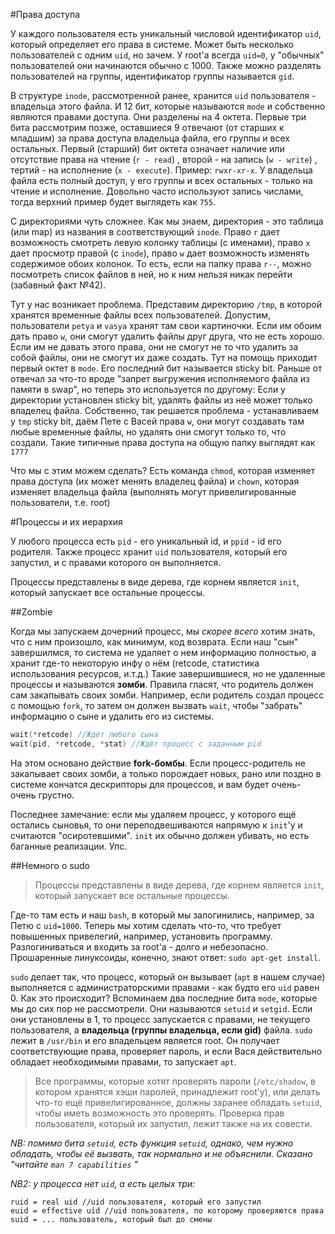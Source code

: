 #Права доступа

У каждого пользователя есть уникальный числовой идентификатор `uid`, который определяет его права в системе.
Может быть несколько пользователей с одним `uid`, но зачем.
У root'a всегда `uid=0`, у "обычных" пользователей они начинаются обычно с 1000.
Также можно разделять пользователей на группы, идентификатор группы называется `gid`.

В структуре `inode`, рассмотренной ранее, хранится `uid` пользователя - владельца этого файла. И 12 бит, которые называются `mode` и собственно являются правами доступа.
Они разделены на 4 октета. 
Первые три бита рассмотрим позже, оставшиеся 9 отвечают (от старших к младшим) за права доступа владельца файла, его группы и всех остальных.
Первый (старший) бит октета означает наличие или отсутствие права на чтение (`r - read`) , второй - на запись (`w - write`) , тертий - на исполнение (`x - execute`).
Пример: `rwxr-xr-x`. У владельца файла есть полный доступ, у его группы и всех остальных - только на чтение и исполнение.
Довольно часто используют запись числами, тогда верхний пример будет выглядеть как `755`.

С директориями чуть сложнее. Как мы знаем, директория - это таблица (или map) из названия в соответствующий `inode`. 
Право `r` дает возможность смотреть левую колонку таблицы (с именами), право `x` дает просмотр правой (с `inode`), право `w` дает возможность изменять содержимое обоих колонок.
То есть, если на папку права `r--`, можно посмотреть список файлов в ней, но к ним нельзя никак перейти (забавный факт №42).

Тут у нас возникает проблема. Представим директорию `/tmp`, в которой хранятся временные файлы всех пользователей. 
Допустим, пользователи `petya` и `vasya` хранят там свои картиночки. Если им обоим дать право `w`, они смогут удалить файлы друг друга, что не есть хорошо. Если им не давать этого права, они не смогут не то что удалить за собой файлы, они не смогут их даже создать.
Тут на помощь приходит первый октет в `mode`. Его последний бит называется sticky bit. Раньше от отвечал за что-то вроде "запрет выгружения исполняемого файла из памяти в swap", но теперь это используется по другому:
Если у директории установлен sticky bit, удалять файлы из неё может только владелец файла. Собственно, так решается проблема - устанавливаем у `tmp` sticky bit, даём Пете с Васей права `w`, они могут создавать там любые временные файлы, но удалять они смогут только то, что создали.
Такие типичные права доступа на общую папку выглядят как `1777`

Что мы с этим можем сделать? Есть команда `chmod`, которая изменяет права доступа (их может менять владелец файла) и `chown`, которая изменяет владельца файла (выполнять могут привелигированные пользователи, т.е. root)

#Процессы и их иерархия

У любого процесса есть `pid` - его уникальный id, и `ppid` - id его родителя. Также процесс хранит `uid` пользователя, который его запустил, и с правами которого он выполняется.

Процессы представлены в виде дерева, где корнем является `init`, который запускает все остальные процессы. 

##Zombie

Когда мы запускаем дочерний процесс, мы _скорее всего_ хотим знать, что с ним произошло, как минимум, код возврата.
Если наш "сын" завершилмся, то система не удаляет о нем информацию полностью, а хранит где-то некоторую инфу о нём (retcode, статистика использования ресурсов, и.т.д.)
Такие завершившиеся, но не удаленные процессы и называются **зомби**. Правила гласят, что родитель должен сам закапывать своих зомби. 
Например, если родитель создал процесс с помощью `fork`, то затем он должен вызвать `wait`, чтобы "забрать" информацию о сыне и удалить его из системы.
```c
wait(*retcode) //Ждёт любого сына
wait(pid, *retcode, *stat) //Ждёт процесс с заданным pid
```
На этом основано действие **fork-бомбы**. Если процесс-родитель не закапывает своих зомби, а только порождает новых, рано или поздно в системе кончатся дескрипторы для процессов, и вам будет очень-очень грустно.

Последнее замечание: если мы удаляем процесс, у которого ещё остались сыновья, то они переподвешиваются напрямую к `init`'у и считаются "осиротевшими". `init` их обычно должен убивать, но есть баганные реализации. Упс.

##Немного о sudo

> Процессы представлены в виде дерева, где корнем является `init`, который запускает все остальные процессы.

Где-то там есть и наш `bash`, в который мы залогинились, например, за Петю с `uid=1000`.
Теперь мы хотим сделать что-то, что требует повышенных привелегий, например, установить программу. Разлогиниваться и входить за root'a - долго и небезопасно.
Прошаренные линуксоиды, конечно, знают ответ: `sudo apt-get install`. 

`sudo` делает так, что процесс, который он вызывает (`apt` в нашем случае) выполняется с администраторскими правами - как будто его `uid` равен 0.
Как это происходит? Вспоминаем два последние бита `mode`, которые мы до сих пор не рассмотрели. Они называются `setuid` и `setgid`. Если они установлены в 1, то процесс запускается с правами, не текущего пользователя, а **владельца (группы владельца, если gid)** файла.
`sudo` лежит в `/usr/bin` и его владельцем является root. Он получает соответствующие права, проверяет пароль, и если Вася действительно обладает необходимыми правами, то запускает `apt`.
> Все программы, которые хотят проверять пароли (`/etc/shadow`, в котором хранятся хэши паролей, принадлежит root'у), или делать что-то ещё привелигированное, должны заранее обладать `setuid`, чтобы иметь возможность это проверять.
Проверка прав пользователя, который их запустил, лежит также на их совести. 

*NB: помимо бита `setuid`, есть функция `setuid`, однако, чем нужно обладать, чтобы её вызвать, так нормально и не объяснили. Сказано "читайте `man 7 capabilities` "*

*NB2:
у процесса нет `uid`, а есть целых три:*

    ruid = real uid //uid пользователя, который его запустил
    euid = effective uid //uid пользователя, по которому проверяются права
    suid = ... пользователь, который был до смены 
    
